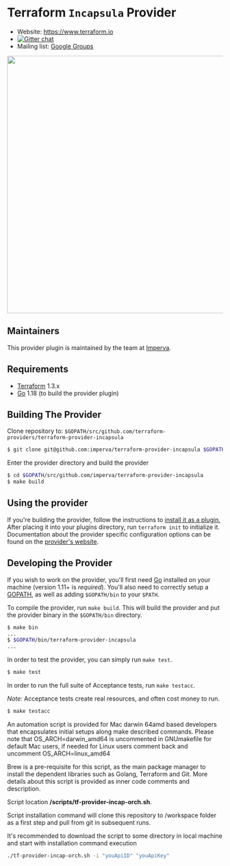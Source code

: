 Terraform `Incapsula` Provider
=========================

- Website: https://www.terraform.io
- [![Gitter chat](https://badges.gitter.im/hashicorp-terraform/Lobby.png)](https://gitter.im/hashicorp-terraform/Lobby)
- Mailing list: [Google Groups](http://groups.google.com/group/terraform-tool)

<img src="https://cdn.rawgit.com/hashicorp/terraform-website/master/content/source/assets/images/logo-hashicorp.svg" width="600px">

Maintainers
-----------

This provider plugin is maintained by the team at [Imperva](https://www.imperva.com/).

Requirements
------------

-	[Terraform](https://www.terraform.io/downloads.html) 1.3.x
-	[Go](https://golang.org/doc/install) 1.18 (to build the provider plugin)

Building The Provider
---------------------

Clone repository to: `$GOPATH/src/github.com/terraform-providers/terraform-provider-incapsula`

```sh
$ git clone git@github.com:imperva/terraform-provider-incapsula $GOPATH/src/github.com/terraform-providers/terraform-provider-incapsula
```

Enter the provider directory and build the provider

```sh
$ cd $GOPATH/src/github.com/imperva/terraform-provider-incapsula
$ make build
```

Using the provider
----------------------
If you're building the provider, follow the instructions to [install it as a plugin.](https://www.terraform.io/docs/plugins/basics.html#installing-a-plugin) After placing it into your plugins directory,  run `terraform init` to initialize it. Documentation about the provider specific configuration options can be found on the [provider's website](https://www.terraform.io/docs/providers/incapsula/index.html).

Developing the Provider
---------------------------

If you wish to work on the provider, you'll first need [Go](http://www.golang.org) installed on your machine (version 1.11+ is *required*). You'll also need to correctly setup a [GOPATH](http://golang.org/doc/code.html#GOPATH), as well as adding `$GOPATH/bin` to your `$PATH`.

To compile the provider, run `make build`. This will build the provider and put the provider binary in the `$GOPATH/bin` directory.

```sh
$ make bin
...
$ $GOPATH/bin/terraform-provider-incapsula
...
```

In order to test the provider, you can simply run `make test`.

```sh
$ make test
```

In order to run the full suite of Acceptance tests, run `make testacc`.

*Note:* Acceptance tests create real resources, and often cost money to run.

```sh
$ make testacc
```

An automation script is provided for Mac darwin 64amd based developers that 
encapsulates initial setups along make described commands. 
Please note that OS_ARCH=darwin_amd64 is uncommented in GNUmakefile for default Mac users, if needed for Linux users comment back and uncomment OS_ARCH=linux_amd64

Brew is a pre-requisite for this script, as the main package manager to install 
the dependent libraries such as Golang, Terraform and Git.
More details about this script is provided as inner code comments and description.

Script location **/scripts/tf-provider-incap-orch.sh**.

Script installation command will clone this repository to /workspace folder
as a first step and pull from git in subsequent runs.

It's recommended to download the script to some directory in local machine and start
with installation command execution

```sh
./tf-provider-incap-orch.sh -i "youApiID" "youApiKey"
```

